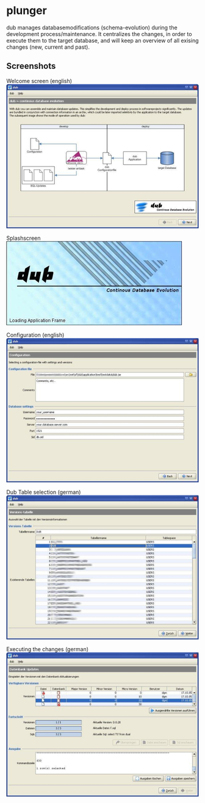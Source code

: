 plunger
=======

dub manages databasemodifications (schema-evolution) during the development process/maintenance. It centralizes the changes, in order to execute them to the target database, and will keep an overview of all exising changes (new, current and past).

Screenshots
-----------
Welcome screen (english)
![Welcome screen (english)](https://github.com/d8bitr/dub/raw/master/images/readme-01.jpg)

Splashscreen
![Splashscreen](https://github.com/d8bitr/dub/raw/master/images/readme-02.jpg)

Configuration (english)
![Configuration (english)](https://github.com/d8bitr/dub/raw/master/images/readme-03.jpg)

Dub Table selection (german)
![Dub Table selection (german)](https://github.com/d8bitr/dub/raw/master/images/readme-04.jpg)

Executing the changes (german)
![Executing the changes (german)](https://github.com/d8bitr/dub/raw/master/images/readme-05.jpg)

